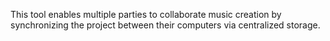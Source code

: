 This tool enables multiple parties to collaborate music creation by synchronizing the project between their computers via centralized storage.